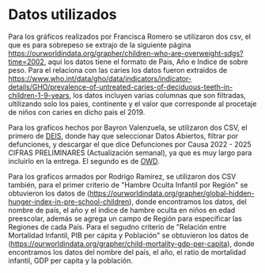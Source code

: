 # Datos utilizados

Para los gráficos realizados por Francisca Romero se utilizaron dos csv, el que es para sobrepeso se extrajo de la siguiente página https://ourworldindata.org/grapher/children-who-are-overweight-sdgs?time=2002, aqui los datos tiene el formato de Pais, Año e Indice de sobre peso. Para el relaciona con las caries los datos fueron extraidos de https://www.who.int/data/gho/data/indicators/indicator-details/GHO/prevalence-of-untreated-caries-of-deciduous-teeth-in-children-1-9-years, los datos incluyen varias columnas que son filtradas, ultilizando solo los paies, continente y el valor que corresponde al procetaje de niños con caries en dicho pais el 2019. 


Para los graficos hechos por Bayron Valenzuela, se utilizaron dos CSV, el primero de [DEIS](https://deis.minsal.cl/#datosabiertos), donde hay que seleccionar Datos Abiertos, filtrar por defunciones, y descargar el que dice Defunciones por Causa 2022 - 2025 CIFRAS PRELIMINARES (Actualización semanal), ya que es muy largo para incluirlo en la entrega. El segundo es de [OWD](https://ourworldindata.org/grapher/out-of-school-children-of-primary-school-age-by-world-region?tab=table).

Para los graficos armados por Rodrigo Ramírez, se utilizaron dos CSV también, para el primer criterio de "Hambre Oculta Infantil por Región" se obtuvieron los datos de (https://ourworldindata.org/grapher/global-hidden-hunger-index-in-pre-school-children), donde encontramos los datos, del nombre de país, el año y el índice de hambre oculta en niños en edad preescolar, además se agrega un campo de Región para especificar las Regiones de cada País. Para el segudno criterio de "Relación entre Mortalidad Infantil, PIB per cápita y Población" se obtuvieron los datos de (https://ourworldindata.org/grapher/child-mortality-gdp-per-capita), donde encontramos los datos del nombre del país, el año, el ratio de mortalidad infantil, GDP per capita y la población.